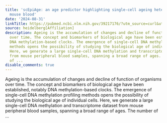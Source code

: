 ```yaml
---
title: 'scEpiAge: an age predictor highlighting single-cell ageing heterogeneity in
  mouse blood'
date: '2024-08-31'
linkTitle: https://pubmed.ncbi.nlm.nih.gov/39217176/?utm_source=curl&utm_medium=rss&utm_campaign=pubmed-2&utm_content=1FakS-2QOkCT8HsMOQP1bCRQ4YzyumYOmxmF0moLsQ3dFB1E9V&fc=20220326224207&ff=20240901181505&v=2.18.0.post9+e462414
source: heidelberg[Affiliation]
description: Ageing is the accumulation of changes and decline of function of organisms
  over time. The concept and biomarkers of biological age have been established, notably
  DNA methylation-based clocks. The emergence of single-cell DNA methylation profiling
  methods opens the possibility of studying the biological age of individual cells.
  Here, we generate a large single-cell DNA methylation and transcriptome dataset
  from mouse peripheral blood samples, spanning a broad range of ages. The number
  of ...
disable_comments: true
---
```

Ageing is the accumulation of changes and decline of function of organisms over time. The concept and biomarkers of biological age have been established, notably DNA methylation-based clocks. The emergence of single-cell DNA methylation profiling methods opens the possibility of studying the biological age of individual cells. Here, we generate a large single-cell DNA methylation and transcriptome dataset from mouse peripheral blood samples, spanning a broad range of ages. The number of ...